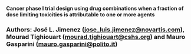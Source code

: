 **Cancer phase I trial design using drug combinations when a fraction of dose limiting toxicities is attributable to one or more agents**
### Authors: José L. Jimenez (jose_luis.jimenez@novartis.com), Mourad Tighiouart (mourad.tighiouart@cshs.org) and Mauro Gasparini (mauro.gasparini@polito.it)

